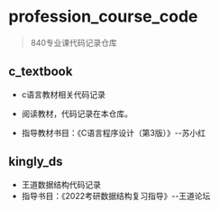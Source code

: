 # profession_course_code
> 840专业课代码记录仓库
## c_textbook

- c语言教材相关代码记录

- 阅读教材，代码记录在本仓库。
- 指导教材书目：《C语言程序设计（第3版）》--苏小红

## kingly_ds

- 王道数据结构代码记录
- 指导书目：《2022考研数据结构复习指导》--王道论坛

